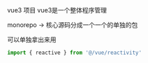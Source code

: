 vue3 项目   vue3是一个整体程序管理

monorepo -> 核心源码分成一个一个的单独的包

可以单独拿出来用
```js
import { reactive } from '@/vue/reactivity'
```